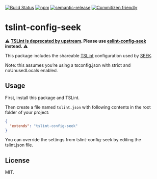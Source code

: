 [![Build Status](https://img.shields.io/travis/seek-oss/tslint-config-seek/master.svg?style=flat-square)](http://travis-ci.org/seek-oss/tslint-config-seek) [![npm](https://img.shields.io/npm/v/tslint-config-seek.svg?style=flat-square)](https://www.npmjs.com/package/tslint-config-seek) [![semantic-release](https://img.shields.io/badge/%20%20%F0%9F%93%A6%F0%9F%9A%80-semantic--release-e10079.svg?style=flat-square)](https://github.com/semantic-release/semantic-release) [![Commitizen friendly](https://img.shields.io/badge/commitizen-friendly-brightgreen.svg?style=flat-square)](http://commitizen.github.io/cz-cli/)

# tslint-config-seek

⚠️  **[TSLint is deprecated by upstream](https://github.com/palantir/tslint/issues/4534). Please use [eslint-config-seek](https://github.com/seek-oss/eslint-config-seek) instead.** ⚠️

This package includes the shareable [TSLint](https://palantir.github.io/tslint/) configuration used by [SEEK](https://github.com/seek-oss/).

Note: this assumes you’re using a tsconfig.json with strict and noUnusedLocals enabled.

## Usage

First, install this package and TSLint.

Then create a file named `tslint.json` with following contents in the root folder of your project:

```json
{
  "extends": "tslint-config-seek"
}
```

You can override the settings from tslint-config-seek by editing the tslint.json file.

## License

MIT.
